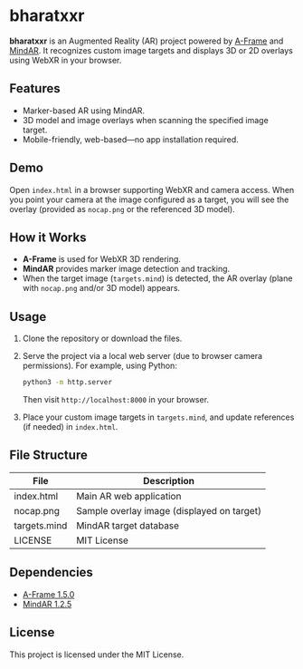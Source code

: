 # bharatxxr

**bharatxxr** is an Augmented Reality (AR) project powered by [A-Frame](https://aframe.io/) and [MindAR](https://hiukim.github.io/mind-ar-js-doc/). It recognizes custom image targets and displays 3D or 2D overlays using WebXR in your browser.

## Features

- Marker-based AR using MindAR.
- 3D model and image overlays when scanning the specified image target.
- Mobile-friendly, web-based—no app installation required.

## Demo

Open `index.html` in a browser supporting WebXR and camera access. When you point your camera at the image configured as a target, you will see the overlay (provided as `nocap.png` or the referenced 3D model).

## How it Works

- **A-Frame** is used for WebXR 3D rendering.
- **MindAR** provides marker image detection and tracking.
- When the target image (`targets.mind`) is detected, the AR overlay (plane with `nocap.png` and/or 3D model) appears.

## Usage

1. Clone the repository or download the files.
2. Serve the project via a local web server (due to browser camera permissions). For example, using Python:
   ```sh
   python3 -m http.server
   ```
   Then visit `http://localhost:8000` in your browser.

3. Place your custom image targets in `targets.mind`, and update references (if needed) in `index.html`.

## File Structure

| File          | Description                                     |
|---------------|-------------------------------------------------|
| index.html    | Main AR web application                         |
| nocap.png     | Sample overlay image (displayed on target)      |
| targets.mind  | MindAR target database                          |
| LICENSE       | MIT License                                     |

## Dependencies

- [A-Frame 1.5.0](https://aframe.io/releases/1.5.0/aframe.min.js)
- [MindAR 1.2.5](https://cdn.jsdelivr.net/npm/mind-ar@1.2.5/dist/mindar-image-aframe.prod.js)

## License

This project is licensed under the MIT License.
